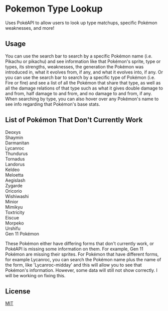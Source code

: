 # Pokemon Type Lookup
Uses PokéAPI to allow users to look up type matchups, specific Pokémon weaknesses, and more! 

## Usage
You can use the search bar to search by a specific Pokémon name (i.e. Pikachu or pikachu) and see information like that Pokémon's sprite, type or types, its strengths, weaknesses, the generation the Pokémon was introduced in, what it evolves from, if any, and what it evolves into, if any.
Or you can use the search bar to search by a specific type of Pokémon (i.e. Fire or fire) and see a list of all the Pokémon that share that type, as well as all the damage relations of that type such as what it gives double damage to and from, half damage to and from, and no damage to and from, if any. When searching by type, you can also hover over any Pokémon's name to see info regarding that Pokémon's base stats. 

## List of Pokémon That Don't Currently Work
Deoxys <br>
Shaymin <br>
Darmanitan <br>
Lycanroc<br>
Thundurus<br>
Tornadus<br>
Landorus<br>
Keldeo<br>
Meloetta<br>
Aegislash<br>
Zygarde<br>
Oricorio<br>
Wishiwashi<br>
Minior<br>
Mimikyu<br>
Toxtricity<br>
Eiscue<br>
Morpeko<br>
Urshifu<br>
Gen 11 Pokémon

These Pokémon either have differing forms that don't currently work, or PokéAPI is missing some information on them. For example, Gen 11 Pokémon are missing their sprites. For Pokémon that have different forms, for example Lycanroc, you can search the Pokémon name plus the name of the form, like 'Lycanroc-midday' and this will allow you to see that Pokémon's information. However, some data will still not show correctly. I will be working on fixing this. 
## License
[MIT](https://choosealicense.com/licenses/mit)